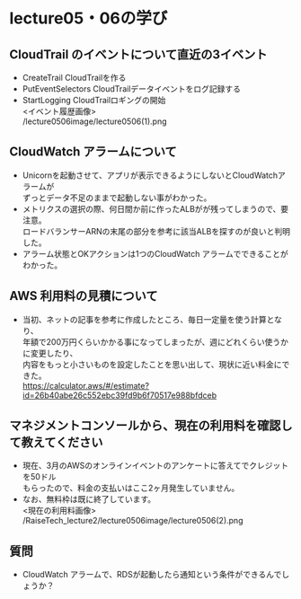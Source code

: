 # lecture05・06の学び

## CloudTrail のイベントについて直近の3イベント
- CreateTrail  CloudTrailを作る  
- PutEventSelectors  CloudTrailデータイベントをログ記録する 
- StartLogging   CloudTrailロギングの開始  
<イベント履歴画像>  
/lecture0506image/lecture0506(1).png  

## CloudWatch アラームについて
- Unicornを起動させて、アプリが表示できるようにしないとCloudWatchアラームが  
ずっとデータ不足のままで起動しない事がわかった。  
- メトリクスの選択の際、何日間か前に作ったALBがが残ってしまうので、要注意。  
ロードバランサーARNの末尾の部分を参考に該当ALBを探すのが良いと判明した。  
- アラーム状態とOKアクションは1つのCloudWatch アラームでできることがわかった。  

## AWS 利用料の見積について
- 当初、ネットの記事を参考に作成したところ、毎日一定量を使う計算となり、  
年額で200万円くらいかかる事になってしまったが、週にどれくらい使うかに変更したり、  
内容をもっと小さいものを設定したことを思い出して、現状に近い料金にできた。  
https://calculator.aws/#/estimate?id=26b40abe26c552ebc39fd9b6f70517e988bfdceb  

## マネジメントコンソールから、現在の利用料を確認して教えてください
- 現在、3月のAWSのオンラインイベントのアンケートに答えてでクレジットを50ドル  
もらったので、料金の支払いはここ2ヶ月発生していません。  
- なお、無料枠は既に終了しています。  
<現在の利用料画像>  
/RaiseTech_lecture2/lecture0506image/lecture0506(2).png  

## 質問  
- CloudWatch アラームで、RDSが起動したら通知という条件ができるんでしょうか？